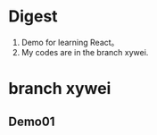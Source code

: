 # Digest
1. Demo for learning React。
2. My codes are in the branch xywei.


# branch xywei
## Demo01 

